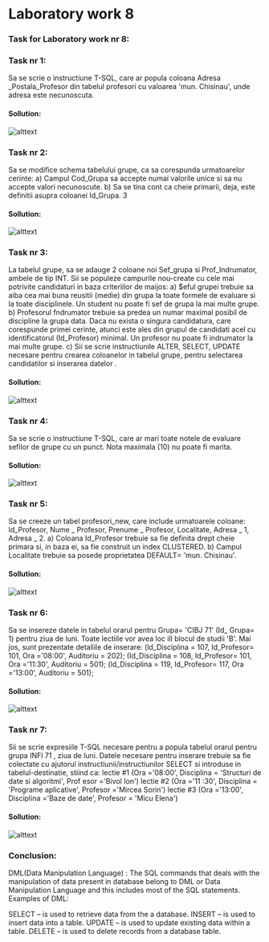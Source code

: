 # Laboratory work 8

### Task for Laboratory work nr 8:

### Task nr 1:
Sa se scrie o instructiune T-SQL, care ar popula coloana Adresa _Postala_Profesor din tabelul profesori cu valoarea 'mun. Chisinau', unde adresa este necunoscuta.

#### Sollution:


![alttext](https://github.com/lungu25/DatabaseLabs/blob/master/Lab8/Lab8Screens/Task1.PNG)

### Task nr 2:
Sa se modifice schema tabelului grupe, ca sa corespunda urmatoarelor cerinte: 
a) Campul Cod_Grupa sa accepte numai valorile unice si sa nu accepte valori necunoscute. 
b) Sa se tina cont ca cheie primarii, deja, este definitii asupra coloanei Id_Grupa. 3

#### Sollution:
![alttext](https://github.com/lungu25/DatabaseLabs/blob/master/Lab6/Lab6Screens/Task2.PNG)


### Task nr 3:
La tabelul grupe, sa se adauge 2 coloane noi Sef_grupa si Prof_Indrumator, ambele de tip INT. Sii se populeze campurile nou-create cu cele mai potrivite candidaturi in baza criteriilor de maijos: 
a) $eful grupei trebuie sa aiba cea mai buna reusitii (medie) din grupa la toate formele de evaluare si la toate disciplinele. Un student nu poate fi sef de grupa la mai multe grupe. 
b) Profesorul fndrumator trebuie sa predea un numar maximal posibil de discipline la grupa data. Daca nu exista o singura candidatura, care corespunde primei cerinte, atunci este ales din grupul de candidati acel cu identificatorul (Id_Profesor) minimal. Un profesor nu poate fi indrumator la mai multe grupe. 
c) Sii se scrie instructiunile ALTER, SELECT, UPDATE necesare pentru crearea coloanelor in tabelul grupe, pentru selectarea candidatilor si inserarea datelor .

#### Sollution:
![alttext](https://github.com/lungu25/DatabaseLabs/blob/master/Lab6/Lab6Screens/Task3.PNG)

### Task nr 4:
Sa se scrie o instructiune T-SQL, care ar mari toate notele de evaluare sefilor de grupe cu un punct. Nota maximala (10) nu poate fi marita. 
#### Sollution:
![alttext](https://github.com/lungu25/DatabaseLabs/blob/master/Lab6/Lab6Screens/Task4.PNG)

### Task nr 5:
Sa se creeze un tabel profesori_new, care include urmatoarele coloane: Id_Profesor, Nume _ Profesor, Prenume _ Profesor, Localitate, Adresa _ 1, Adresa _ 2.
a) Coloana Id_Profesor trebuie sa fie definita drept cheie primara si, in baza ei, sa fie construit un index CLUSTERED. 
b) Campul Localitate trebuie sa posede proprietatea DEFAULT= 'mun. Chisinau'. 
#### Sollution:
![alttext](https://github.com/lungu25/DatabaseLabs/blob/master/Lab6/Lab6Screens/Task5.PNG)

### Task nr 6:
Sa se insereze datele in tabelul orarul pentru Grupa= 'CIBJ 71' (Id_ Grupa= 1) pentru ziua de luni.
 Toate lectiile vor avea loc ill blocul de studii 'B'. 
 Mai jos, sunt prezentate detaliile de inserare: 
 (ld_Disciplina = 107, Id_Profesor= 101, Ora ='08:00', Auditoriu = 202); 
 (Id_Disciplina = 108, Id_Profesor= 101, Ora ='11:30', Auditoriu = 501); 
 (ld_Disciplina = 119, Id_Profesor= 117, Ora ='13:00', Auditoriu = 501); 
#### Sollution:
![alttext](https://github.com/lungu25/DatabaseLabs/blob/master/Lab6/Lab6Screens/Task6.PNG)

### Task nr 7:
Sii se scrie expresiile T-SQL necesare pentru a popula tabelul orarul pentru grupa INFl 71 , ziua de luni. 
Datele necesare pentru inserare trebuie sa fie colectate cu ajutorul instructiunii/instructiunilor SELECT si introduse in tabelul-destinatie, stiind ca:
lectie #1 (Ora ='08:00', Disciplina = 'Structuri de date si algoritmi', Prof esor ='Bivol Ion') 
lectie #2 (Ora ='11 :30', Disciplina = 'Programe aplicative', Profesor ='Mircea Sorin') 
lectie #3 (Ora ='13:00', Disciplina ='Baze de date', Profesor = 'Micu Elena') 
#### Sollution:
![alttext](https://github.com/lungu25/DatabaseLabs/blob/master/Lab6/Lab6Screens/Task7.PNG)

### Conclusion:
DML(Data Manipulation Language) : The SQL commands that deals with the manipulation of data present in database belong to DML or Data Manipulation Language and this includes most of the SQL statements.
Examples of DML:

SELECT – is used to retrieve data from the a database.
INSERT – is used to insert data into a table.
UPDATE – is used to update existing data within a table.
DELETE – is used to delete records from a database table.
